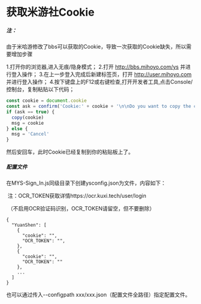 # 获取米游社Cookie

##### 注：

由于米哈游修改了bbs可以获取的Cookie，导致一次获取的Cookie缺失，所以需要增加步骤

1.打开你的浏览器,进入无痕/隐身模式；
2.打开 http://bbs.mihoyo.com/ys 并进行登入操作；
3.在上一步登入完成后新建标签页，打开 http://user.mihoyo.com 并进行登入操作；
4.按下键盘上的F12或右键检查,打开开发者工具,点击Console/控制台，复制粘贴以下代码；

```js
const cookie = document.cookie
const ask = confirm('Cookie:' + cookie + '\n\nDo you want to copy the cookie to the clipboard?')
if (ask == true) {
  copy(cookie)
  msg = cookie
} else {
  msg = 'Cancel'
}
```

然后安回车，此时Cookie已经复制到你的粘贴板上了。

##### 配置文件

在MYS-Sign_In.js同级目录下创建ysconfig.json为文件，内容如下：

​	注：OCR_TOKEN获取详情https://ocr.kuxi.tech/user/login

​		（不启用OCR验证码识别，OCR_TOKEN请留空，但不要删除）

```
{
  "YuanShen": [
    {
      "cookie": "",
      "OCR_TOKEN": "",
    },
    {
      "cookie": "",
      "OCR_TOKEN": ""
    },
    ...
  ]
}
```

也可以通过传入--configpath xxx/xxx.json（配置文件全路径）指定配置文件。

